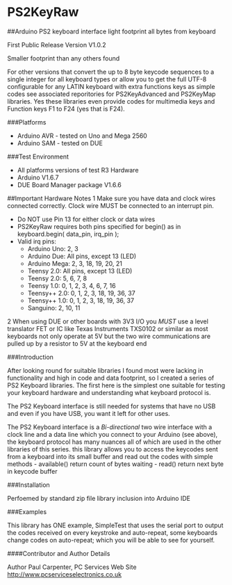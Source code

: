 # PS2KeyRaw
##Arduino PS2 keyboard interface light footprint all bytes from keyboard

First Public Release Version V1.0.2

Smaller footprint than any others found

For other versions that convert the up to 8 byte keycode sequences to a single integer for all keyboard types or allow you to get the full UTF-8 configurable for any LATIN keyboard with extra functions keys as simple codes see associated reporitories for PS2KeyAdvanced and PS2KeyMap libraries. Yes these libraries even provide codes for multimedia keys and Function keys F1 to F24 (yes that is F24).

###Platforms

- Arduino AVR - tested on Uno and Mega 2560
- Arduino SAM - tested on DUE

###Test Environment
   - All platforms versions of test R3 Hardware
   - Arduino V1.6.7
   - DUE Board Manager package V1.6.6
 
##Important Hardware Notes
1 Make sure you have data and clock wires connected correctly. Clock wire MUST be connected to an interrupt pin.
   - Do NOT use Pin 13 for either clock or data wires
   - PS2KeyRaw requires both pins specified for begin() as in  keyboard.begin( data_pin, irq_pin );
   - Valid irq pins:
     - Arduino Uno:  2, 3
     - Arduino Due:  All pins, except 13 (LED)
     - Arduino Mega: 2, 3, 18, 19, 20, 21
     - Teensy 2.0:   All pins, except 13 (LED)
     - Teensy 2.0:   5, 6, 7, 8
     - Teensy 1.0:   0, 1, 2, 3, 4, 6, 7, 16
     - Teensy++ 2.0: 0, 1, 2, 3, 18, 19, 36, 37
     - Teensy++ 1.0: 0, 1, 2, 3, 18, 19, 36, 37
     - Sanguino:     2, 10, 11

2 When using DUE or other boards with 3V3 I/O you *MUST* use a level translator FET or IC like Texas Instruments TXS0102 or similar as most keyboards not only operate at 5V but the two wire communications are pulled up by a resistor to 5V at the keyboard end

###Introduction

After looking round for suitable libraries I found most were lacking in functionality and high in code and data footprint, so I created a series of PS2 Keyboard libraries. The first here is the simplest one suitable for testing your keyboard hardware and understanding what keyboard protocol is.

The PS2 Keyboard interface is still needed for systems that have no USB and even if you have USB, you want it left for other uses.

The PS2 Keyboard interface is a *Bi-directional* two wire interface with a clock line and a data line which you connect to your Arduino (see above), the keyboard protocol has many nuances all of which are used in the other libraries of this series. this library allows you to access the keycodes sent from a keyboard into its small buffer and read out the codes with simple methods
    - available() return count of bytes waiting
    - read() return next byte in keycode buffer
    
###Installation

Perfoemed by standard zip file library inclusion into Arduino IDE

###Examples

This library has ONE example, SimpleTest that uses the serial port to output the codes received on every keystroke and auto-repeat, some keyboards change codes on auto-repeat; which you will be able to see for yourself.

####Contributor and Author Details

Author   Paul Carpenter, PC Services
Web Site http://www.pcserviceselectronics.co.uk
